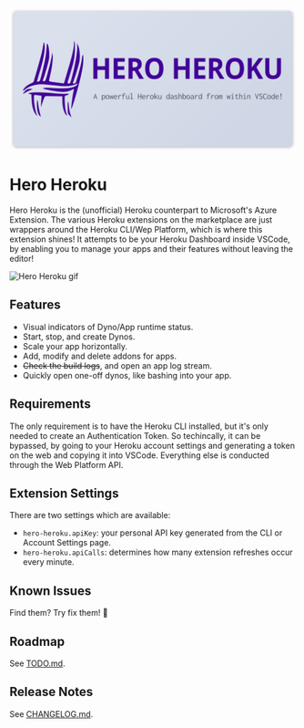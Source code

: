 ![Hero Banner](./res/hero-heroku-banner.png)

# Hero Heroku

Hero Heroku is the (unofficial) Heroku counterpart to Microsoft's Azure Extension. The various Heroku extensions on the marketplace are just wrappers around the Heroku CLI/Wep Platform, which is where this extension shines! It attempts to be your Heroku Dashboard inside VSCode, by enabling you to manage your apps and their features without leaving the editor!

![Hero Heroku gif](./res/hero-heroku.gif)

## Features

- Visual indicators of Dyno/App runtime status.
- Start, stop, and create Dynos.
- Scale your app horizontally.
- Add, modify and delete addons for apps.
- ~~Check the build logs~~, and open an app log stream.
- Quickly open one-off dynos, like bashing into your app.

## Requirements

The only requirement is to have the Heroku CLI installed, but it's only needed to create an Authentication Token. So techincally, it can be bypassed, by going to your Heroku account settings and generating a token on the web and copying it into VSCode. Everything else is conducted through the Web Platform API.

## Extension Settings

There are two settings which are available:

* `hero-heroku.apiKey`: your personal API key generated from the CLI or Account Settings page.
* `hero-heroku.apiCalls`: determines how many extension refreshes occur every minute.

## Known Issues

Find them? Try fix them! 🥳

## Roadmap

See [TODO.md](./TODO.md).

## Release Notes

See [CHANGELOG.md](./CHANGELOG.md).